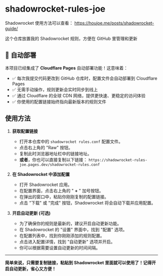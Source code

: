 # shadowrocket-rules-joe

Shadowrocket 使用方法可以查看： https://houjoe.me/posts/shadowrocket-guide/

这个仓库放置我的 Shadowrocket 规则，方便在 GitHub 里管理和更新

## 🚀 自动部署

本项目已经集成了 **Cloudflare Pages** 自动部署功能！这意味着：

- ✅ 每次我提交代码更改到 GitHub 仓库时，配置文件会自动部署到 Cloudflare Pages
- ✅ 无需手动操作，规则更新会实时同步到线上
- ✅ 通过 Cloudflare 的全球 CDN 网络，提供更快速、更稳定的访问体验
- ✅ 你使用的配置链接始终指向最新版本的规则文件

## 使用方法

1.  **获取配置链接**

    *   打开本仓库中的 `shadowrocket rules.conf` 配置文件。
    *   点击右上角的 "Raw" 按钮。
    *   复制此时浏览器地址栏中的链接地址。
    *   **或者**，你也可以直接复制以下链接：
        `https://shadowrocket-rules-joe.pages.dev/shadowrocket-rules.conf`

2.  **在 Shadowrocket 中添加配置**

    *   打开 Shadowrocket 应用。
    *   在配置界面，点击右上角的 " **+** "  加号按钮。
    *   在弹出的窗口中，粘贴你刚刚复制的配置链接。
    *   点击 "下载" 或 "完成" 按钮，Shadowrocket 将会自动下载并应用配置。

3.  **开启自动更新 (可选)**

    *   为了确保你的规则是最新的，建议开启自动更新功能。
    *   在 Shadowrocket 的 "设置" 界面中，找到 "配置" 选项。
    *   在配置列表中，找到你刚刚添加的规则配置。
    *   点击进入配置详情，找到 "自动更新" 选项并开启。
    *   你可以根据需要设置自动更新的时间间隔。

---

**简单来说，只需要复制链接，粘贴到 Shadowrocket 里面就可以使用了！记得开启自动更新，省心又方便！**
